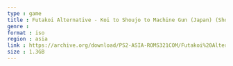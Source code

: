 ```yaml
---
type : game
title : Futakoi Alternative - Koi to Shoujo to Machine Gun (Japan) (Shokai Genteiban)
genre : 
format : iso
region : asia
link : https://archive.org/download/PS2-ASIA-ROMS321COM/Futakoi%20Alternative%20-%20Koi%20to%20Shoujo%20to%20Machine%20Gun%20%28Japan%29%20%28Shokai%20Genteiban%29.7z
size : 1.3GB
---
```

